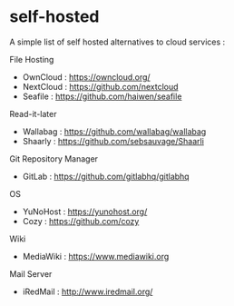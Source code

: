 # self-hosted

A simple list of self hosted alternatives to cloud services :

File Hosting
- OwnCloud  : https://owncloud.org/
- NextCloud  : https://github.com/nextcloud
- Seafile : https://github.com/haiwen/seafile

Read-it-later
- Wallabag : https://github.com/wallabag/wallabag
- Shaarly : https://github.com/sebsauvage/Shaarli

Git Repository Manager
- GitLab : https://github.com/gitlabhq/gitlabhq

OS 
- YuNoHost : https://yunohost.org/
- Cozy : https://github.com/cozy

Wiki
- MediaWiki : https://www.mediawiki.org

Mail Server
- iRedMail : http://www.iredmail.org/
